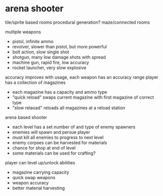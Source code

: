 # arena shooter

tile/sprite based rooms
procedural generation? maze/connected rooms

multiple weapons
- pistol, infinite ammo
- revolver, slower than pistol, but more powerful
- bolt action, slow single shot
- shotgun, many low damage shots with spread
- machine gun, rapid fire, low accuracy
- rocket launcher, very slow explosive

accuracy improves with usage, each weapon has an accuracy range
player has a collection of magazines
- each magazine has a capacity and ammo type
- "quick reload" swaps current magazine with first magazine of correct type
- "slow relaoad" reloads all magazines at a reload station

arena based shooter 
- each level has a set number of and type of enemy spawners
- enemies will spawn and persue player
- must kill all enemies to progress to next level
- enemy corpses can be harvested for materials
- chance for shop at end of level
- some materials can be used for crafting?

player can level up/unlock abilities
- magazine carrying capacity
- quick swap weapons
- weapon accuracy
- better material harvesting




